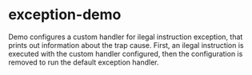 # exception-demo

Demo configures a custom handler for ilegal instruction exception,
that prints out information about the trap cause. First, an ilegal
instruction is executed with the custom handler configured, then
the configuration is removed to run the default exception handler.
